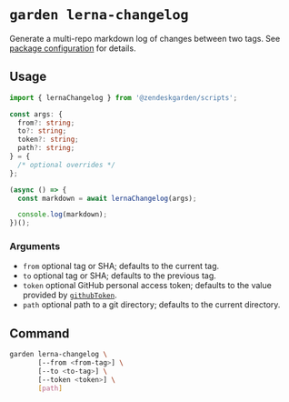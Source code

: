 # `garden lerna-changelog`

Generate a multi-repo markdown log of changes between two tags. See [package
configuration](https://www.npmjs.com/package/lerna-changelog#configuration)
for details.

## Usage

```ts
import { lernaChangelog } from '@zendeskgarden/scripts';

const args: {
  from?: string;
  to?: string;
  token?: string;
  path?: string;
} = {
  /* optional overrides */
};

(async () => {
  const markdown = await lernaChangelog(args);

  console.log(markdown);
})();
```

### Arguments

- `from` optional tag or SHA; defaults to the current tag.
- `to` optional tag or SHA; defaults to the previous tag.
- `token` optional GitHub personal access token; defaults to the value
  provided by [`githubToken`](../token#readme).
- `path` optional path to a git directory; defaults to the current directory.

## Command

```sh
garden lerna-changelog \
       [--from <from-tag>] \
       [--to <to-tag>] \
       [--token <token>] \
       [path]
```
